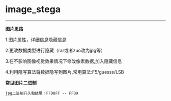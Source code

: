 # image_stega

---

**图片思路**

1.图片属性，详细信息隐藏信息

2.更改数据类型进行隐藏（rar或者zuo改为jpg等）

3.在不影响图像视觉效果情况下修改像素数据,加入隐藏信息

4.利用隐写算法将数据隐写到图片,常用算法:F5/guesss/LSB

**常见图片二进制**

```
jpg二进制开头和结尾：FFD8FF -- FFD9
```

